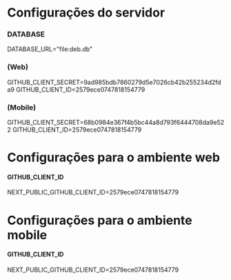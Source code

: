 # Configurações do servidor

### DATABASE
DATABASE_URL="file:deb.db"

###  (Web)
GITHUB_CLIENT_SECRET=9ad985bdb7860279d5e7026cb42b255234d2fda9
 GITHUB_CLIENT_ID=2579ece0747818154779

###  (Mobile)
GITHUB_CLIENT_SECRET=68b0984e367f4b5bc44a8d793f6444708da9e522
GITHUB_CLIENT_ID=2579ece0747818154779


# Configurações para o ambiente web

#### GITHUB_CLIENT_ID
NEXT_PUBLIC_GITHUB_CLIENT_ID=2579ece0747818154779


# Configurações para o ambiente mobile

#### GITHUB_CLIENT_ID
NEXT_PUBLIC_GITHUB_CLIENT_ID=2579ece0747818154779